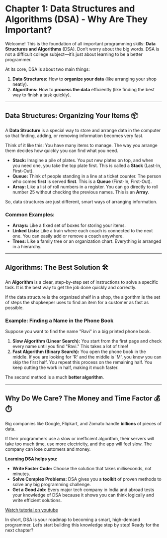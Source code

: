 # Chapter 1: Data Structures and Algorithms (DSA) - Why Are They Important?

Welcome! This is the foundation of all important programming skills: **Data Structures and Algorithms** (DSA). Don’t worry about the big words. DSA is not a difficult college subject—it’s just about learning to be a better programmer.

At its core, DSA is about two main things:

1.  **Data Structures:** How to **organize your data** (like arranging your shop neatly).
2.  **Algorithms:** How to **process the data** efficiently (like finding the best way to finish a task quickly).

---

## Data Structures: Organizing Your Items 📦

A **Data Structure** is a special way to store and arrange data in the computer so that finding, adding, or removing information becomes very fast.

Think of it like this: You have many items to manage. The way you arrange them decides how quickly you can find what you need.

- **Stack:** Imagine a pile of plates. You put new plates on top, and when you need one, you take the top plate first. This is called a **Stack** (Last-In, First-Out).
- **Queue:** Think of people standing in a line at a ticket counter. The person who comes **first** is served **first**. This is a **Queue** (First-In, First-Out).
- **Array:** Like a list of roll numbers in a register. You can go directly to roll number 25 without checking the previous names. This is an **Array**.

So, data structures are just different, smart ways of arranging information.

### Common Examples:

- **Arrays:** Like a fixed set of boxes for storing your items.
- **Linked Lists:** Like a train where each coach is connected to the next one. You can easily add or remove a coach anywhere.
- **Trees:** Like a family tree or an organization chart. Everything is arranged in a hierarchy.

---

## Algorithms: The Best Solution 🛠️

An **Algorithm** is a clear, step-by-step set of instructions to solve a specific task. It is the best way to get the job done quickly and correctly.

If the data structure is the organized shelf in a shop, the algorithm is the set of steps the shopkeeper uses to find an item for a customer as fast as possible.

### Example: Finding a Name in the Phone Book

Suppose you want to find the name "Ravi" in a big printed phone book.

1.  **Slow Algorithm (Linear Search):** You start from the first page and check every name until you find "Ravi." This takes a lot of time!
2.  **Fast Algorithm (Binary Search):** You open the phone book in the middle. If you are looking for 'R' and the middle is 'M', you know you can skip the first half. You repeat this process on the remaining half. You keep cutting the work in half, making it much faster.

The second method is a much **better algorithm**.

---

## Why Do We Care? The Money and Time Factor 💰⏱️

Big companies like Google, Flipkart, and Zomato handle **billions** of pieces of data.

If their programmers use a slow or inefficient algorithm, their servers will take too much time, use more electricity, and the app will feel slow. The company can lose customers and money.

**Learning DSA helps you:**

- **Write Faster Code:** Choose the solution that takes milliseconds, not minutes.
- **Solve Complex Problems:** DSA gives you a **toolkit** of proven methods to solve any big programming challenge.
- **Get a Good Job:** Every major tech company in India and abroad tests your knowledge of DSA because it shows you can think logically and write efficient solutions.

[Watch tutorial on youtube](https://youtu.be/odzV89z-2sA)

In short, DSA is your roadmap to becoming a smart, high-demand programmer. Let’s start building this knowledge step by step! Ready for the next chapter?


